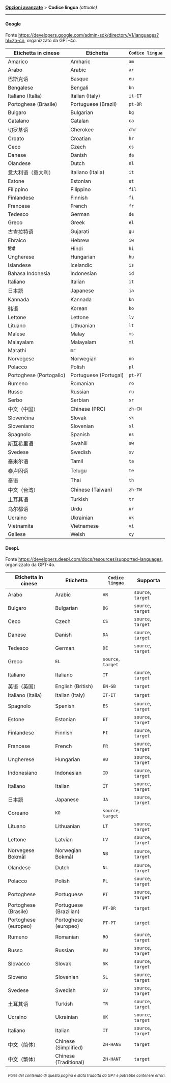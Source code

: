 [**Opzioni avanzate**](./introduction.md) > **Codice lingua** _(attuale)_

---

#### Google

Fonte <https://developers.google.com/admin-sdk/directory/v1/languages?hl=zh-cn>, organizzato da GPT-4o.

| Etichetta in cinese | Etichetta | `Codice lingua` |
| --- | --- | --- |
| Amarico | Amharic | `am` |
| Arabo | Arabic | `ar` |
| 巴斯克语 | Basque | `eu` |
| Bengalese | Bengali | `bn` |
| Italiano (Italia) | Italian (Italy) | `it-IT` |
| Portoghese (Brasile) | Portuguese (Brazil) | `pt-BR` |
| Bulgaro | Bulgarian | `bg` |
| Catalano | Catalan | `ca` |
| 切罗基语 | Cherokee | `chr` |
| Croato | Croatian | `hr` |
| Ceco | Czech | `cs` |
| Danese | Danish | `da` |
| Olandese | Dutch | `nl` |
| 意大利语（意大利） | Italiano (Italia) | `it` |
| Estone | Estonian | `et` |
| Filippino | Filippino | `fil` |
| Finlandese | Finnish | `fi` |
| Francese | French | `fr` |
| Tedesco | German | `de` |
| Greco | Greek | `el` |
| 古吉拉特语 | Gujarati | `gu` |
| Ebraico | Hebrew | `iw` |
| हिंदी | Hindi | `hi` |
| Ungherese | Hungarian | `hu` |
| Islandese | Icelandic | `is` |
| Bahasa Indonesia | Indonesian | `id` |
| Italiano | Italian | `it` |
| 日本語 | Japanese | `ja` |
| Kannada | Kannada | `kn` |
| 韩语 | Korean | `ko` |
| Lettone | Lettone | `lv` |
| Lituano | Lithuanian | `lt` |
| Malese | Malay | `ms` |
| Malayalam | Malayalam | `ml` |
| Marathi | `mr` |
| Norvegese | Norwegian | `no` |
| Polacco | Polish | `pl` |
| Portoghese (Portogallo) | Portuguese (Portugal) | `pt-PT` |
| Rumeno | Romanian | `ro` |
| Russo | Russian | `ru` |
| Serbo | Serbian | `sr` |
| 中文（中国） | Chinese (PRC) | `zh-CN` |
| Slovenčina | Slovak | `sk` |
| Sloveniano | Slovenian | `sl` |
| Spagnolo | Spanish | `es` |
| 斯瓦希里语 | Swahili | `sw` |
| Svedese | Swedish | `sv` |
| 泰米尔语 | Tamil | `ta` |
| 泰卢固语 | Telugu | `te` |
| 泰语 | Thai | `th` |
| 中文（台湾） | Chinese (Taiwan) | `zh-TW` |
| 土耳其语 | Turkish | `tr` |
| 乌尔都语 | Urdu | `ur` |
| Ucraino | Ukrainian | `uk` |
| Vietnamita | Vietnamese | `vi` |
| Gallese | Welsh | `cy` |


#### DeepL
Fonte <https://developers.deepl.com/docs/resources/supported-languages>, organizzato da GPT-4o.

| Etichetta in cinese | Etichetta | `Codice lingua` | Supporta |
| --- | --- | --- | --- |
| Arabo | Arabic | `AR` | `source`, `target` |
| Bulgaro | Bulgarian | `BG` | `source`, `target` |
| Ceco | Czech | `CS` | `source`, `target` |
| Danese | Danish | `DA` | `source`, `target` |
| Tedesco | German | `DE` | `source`, `target` |
| Greco | `EL` | `source`, `target` |
| Italiano | Italiano | `IT` | `source`, `target` |
| 英语（英国） | English (British) | `EN-GB` | `target` |
| Italiano (Italia) | Italian (Italy) | `IT-IT` | `target` |
| Spagnolo | Spanish | `ES` | `source`, `target` |
| Estone | Estonian | `ET` | `source`, `target` |
| Finlandese | Finnish | `FI` | `source`, `target` |
| Francese | French | `FR` | `source`, `target` |
| Ungherese | Hungarian | `HU` | `source`, `target` |
| Indonesiano | Indonesian | `ID` | `source`, `target` |
| Italiano | Italian | `IT` | `source`, `target` |
| 日本語 | Japanese | `JA` | `source`, `target` |
| Coreano | `KO` | `source`, `target` |
| Lituano | Lithuanian | `LT` | `source`, `target` |
| Lettone | Latvian | `LV` | `source`, `target` |
| Norvegese Bokmål | Norwegian Bokmål | `NB` | `source`, `target` |
| Olandese | Dutch | `NL` | `source`, `target` |
| Polacco | Polish | `PL` | `source`, `target` |
| Portoghese | Portuguese | `PT` | `source`, `target` |
| Portoghese (Brasile) | Portuguese (Brazilian) | `PT-BR` | `target` |
| Portoghese (europeo) | Portoghese (europeo) | `PT-PT` | `target` |
| Rumeno | Romanian | `RO` | `source`, `target` |
| Russo | Russian | `RU` | `source`, `target` |
| Slovacco | Slovak | `SK` | `source`, `target` |
| Sloveno | Slovenian | `SL` | `source`, `target` |
| Svedese | Swedish | `SV` | `source`, `target` |
| 土耳其语 | Turkish | `TR` | `source`, `target` |
| Ucraino | Ukrainian | `UK` | `source`, `target` |
| Italiano | Italian | `IT` | `source`, `target` |
| 中文（简体） | Chinese (Simplified) | `ZH-HANS` | `target` |
| 中文（繁体） | Chinese (Traditional) | `ZH-HANT` | `target` |

<div align="right"> 
<h6><small>Parte del contenuto di questa pagina è stata tradotta da GPT e potrebbe contenere errori.</small></h6>